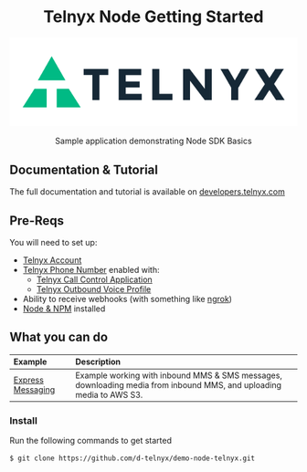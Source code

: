 <div align="center">

# Telnyx Node Getting Started

![Telnyx](logo-dark.png)

Sample application demonstrating Node SDK Basics

</div>

## Documentation & Tutorial

The full documentation and tutorial is available on [developers.telnyx.com](https://developers.telnyx.com/docs/v2/development/dev-env-setup?lang=dotnet&utm_source=referral&utm_medium=github_referral&utm_campaign=cross-site-link)

## Pre-Reqs

You will need to set up:

* [Telnyx Account](https://telnyx.com/sign-up?utm_source=referral&utm_medium=github_referral&utm_campaign=cross-site-link)
* [Telnyx Phone Number](https://portal.telnyx.com/#/app/numbers/my-numbers?utm_source=referral&utm_medium=github_referral&utm_campaign=cross-site-link) enabled with:
  * [Telnyx Call Control Application](https://portal.telnyx.com/#/app/call-control/applications?utm_source=referral&utm_medium=github_referral&utm_campaign=cross-site-link)
  * [Telnyx Outbound Voice Profile](https://portal.telnyx.com/#/app/outbound-profiles?utm_source=referral&utm_medium=github_referral&utm_campaign=cross-site-link)
* Ability to receive webhooks (with something like [ngrok](https://developers.telnyx.com/docs/v2/development/ngrok?utm_source=referral&utm_medium=github_referral&utm_campaign=cross-site-link))
* [Node & NPM](https://developers.telnyx.com/docs/v2/development/dev-env-setup?lang=node&utm_source=referral&utm_medium=github_referral&utm_campaign=cross-site-link) installed

## What you can do

| Example                                        | Description                                                                                                         |
|:-----------------------------------------------|:--------------------------------------------------------------------------------------------------------------------|
| [Express Messaging](express-messaging)         | Example working with inbound MMS & SMS messages, downloading media from inbound MMS, and uploading media to AWS S3. |

### Install

Run the following commands to get started

```
$ git clone https://github.com/d-telnyx/demo-node-telnyx.git
```

